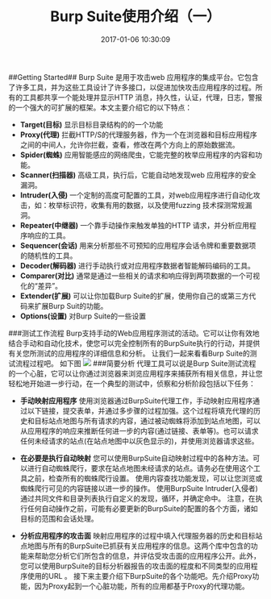 ﻿---
title: Burp Suite使用介绍（一）
date: 2017-01-06 10:30:09
tags: burpsuit
categories: 工具使用
---

##Getting Started##
Burp Suite 是用于攻击web 应用程序的集成平台。它包含了许多工具，并为这些工具设计了许多接口，以促进加快攻击应用程序的过程。所有的工具都共享一个能处理并显示HTTP 消息，持久性，认证，代理，日志，警报的一个强大的可扩展的框架。本文主要介绍它的以下特点：

- **Target(目标)**
显示目标目录结构的的一个功能
- **Proxy(代理)**
拦截HTTP/S的代理服务器，作为一个在浏览器和目标应用程序之间的中间人，允许你拦截，查看，修改在两个方向上的原始数据流。
- **Spider(蜘蛛)**
应用智能感应的网络爬虫，它能完整的枚举应用程序的内容和功能。
- **Scanner(扫描器)**
高级工具，执行后，它能自动地发现web 应用程序的安全漏洞。
- **Intruder(入侵)**
一个定制的高度可配置的工具，对web应用程序进行自动化攻击，如：枚举标识符，收集有用的数据，以及使用fuzzing 技术探测常规漏洞。
- **Repeater(中继器)**
一个靠手动操作来触发单独的HTTP 请求，并分析应用程序响应的工具。
- **Sequencer(会话)**
用来分析那些不可预知的应用程序会话令牌和重要数据项的随机性的工具。
- **Decoder(解码器)**
进行手动执行或对应用程序数据者智能解码编码的工具。
- **Comparer(对比)**
通常是通过一些相关的请求和响应得到两项数据的一个可视化的“差异”。
- **Extender(扩展)**
可以让你加载Burp Suite的扩展，使用你自己的或第三方代码来扩展Burp Suit的功能。
- **Options(设置)**
对Burp Suite的一些设置

###测试工作流程
Burp支持手动的Web应用程序测试的活动。它可以让你有效地结合手动和自动化技术，使您可以完全控制所有的BurpSuite执行的行动，并提供有关您所测试的应用程序的详细信息和分析。 让我们一起来看看Burp Suite的测试流程过程吧。 如下图
![](https://lyxw.github.io/assets/img/articles/burp1.png)
###简要分析
代理工具可以说是Burp Suite测试流程的一个心脏，它可以让你通过浏览器来浏览应用程序来捕获所有相关信息，并让您轻松地开始进一步行动，在一个典型的测试中，侦察和分析阶段包括以下任务：

- **手动映射应用程序**
使用浏览器通过BurpSuite代理工作，手动映射应用程序通过以下链接，提交表单，并通过多步骤的过程加强。这个过程将填充代理的历史和目标站点地图与所有请求的内容，通过被动蜘蛛将添加到站点地图，可以从应用程序的响应来推断任何进一步的内容(通过链接、表单等)。也可以请求任何未经请求的站点(在站点地图中以灰色显示的)，并使用浏览器请求这些。

- **在必要是执行自动映射**
您可以使用BurpSuite自动映射过程中的各种方法。可以进行自动蜘蛛爬行，要求在站点地图未经请求的站点。请务必在使用这个工具之前，检查所有的蜘蛛爬行设置。
使用内容查找功能发现，可以让您浏览或蜘蛛爬行可见的内容链接以进一步的操作。
使用BurpSuite Intruder(入侵者)通过共同文件和目录列表执行自定义的发现，循环，并确定命中。
注意，在执行任何自动操作之前，可能有必要更新的BurpSuite的配置的各个方面，诸如目标的范围和会话处理。

- **分析应用程序的攻击面**
映射应用程序的过程中填入代理服务器的历史和目标站点地图与所有的BurpSuite已抓获有关应用程序的信息。这两个库中包含的功能来帮助您分析它们所包含的信息，并评估受攻击面的应用程序公开。此外，您可以使用BurpSuite的目标分析器报告的攻击面的程度和不同类型的应用程序使用的URL 。
接下来主要介绍下BurpSuite的各个功能吧。先介绍Proxy功能，因为Proxy起到一个心脏功能，所有的应用都基于Proxy的代理功能。



